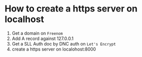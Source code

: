 # How to create a https server on localhost

1. Get a domain on `Freenom`
2. Add A record against 127.0.0.1
3. Get a SLL Auth doc by DNC auth on `Let's Encrypt`
4. create a https server on localohost:8000

